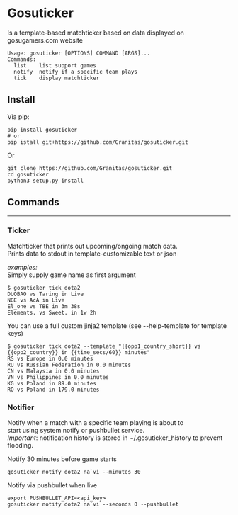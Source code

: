 # Gosuticker
Is a template-based matchticker based on data displayed on gosugamers.com website

```console
Usage: gosuticker [OPTIONS] COMMAND [ARGS]...
Commands:
  list    list support games
  notify  notify if a specific team plays
  tick    display matchticker
```

## Install

Via pip:

```console
pip install gosuticker
# or
pip istall git+https://github.com/Granitas/gosuticker.git
```

Or 

```console
git clone https://github.com/Granitas/gosuticker.git
cd gosuticker
python3 setup.py install
```

## Commands
-----------------------------------------------------------------------

### Ticker  

Matchticker that prints out upcoming/ongoing match data.   
Prints data to stdout in template-customizable text or json

*examples:*  
Simply supply game name as first argument

```console
$ gosuticker tick dota2
DUOBAO vs Taring in Live
NGE vs AcA in Live
El_one vs TBE in 3m 38s
Elements. vs Sweet. in 1w 2h
```

You can use a full custom jinja2 template (see --help-template for template keys)

```console
$ gosuticker tick dota2 --template "{{opp1_country_short}} vs {{opp2_country}} in {{time_secs/60}} minutes"
RS vs Europe in 0.0 minutes
RU vs Russian Federation in 0.0 minutes
CN vs Malaysia in 0.0 minutes
VN vs Philippines in 0.0 minutes
KG vs Poland in 89.0 minutes
RO vs Poland in 179.0 minutes
```


### Notifier

Notify when a match with a specific team playing is about to   
start using system notify or pushbullet service.  
_Important_: notification history is stored in ~/.gosuticker_history to prevent flooding.

Notify 30 minutes before game starts
```console
gosuticker notify dota2 na`vi --minutes 30
```

Notify via pushbullet when live
```console
export PUSHBULLET_API=<api_key>
gosuticker notify dota2 na`vi --seconds 0 --pushbullet
```

